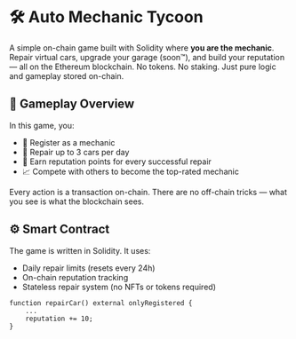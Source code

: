 # 🛠️ Auto Mechanic Tycoon        
       
A simple on-chain game built with Solidity where **you are the mechanic**. Repair virtual cars, upgrade your garage (soon™), and build your reputation — all on the Ethereum blockchain. No tokens. No staking. Just pure logic and gameplay stored on-chain.   
      
## 🚗 Gameplay Overview       
           
In this game, you:   
    
- 🔧 Register as a mechanic      
- 🧰 Repair up to 3 cars per day     
- 🌟 Earn reputation points for every successful repair   
- 📈 Compete with others to become the top-rated mechanic     
      
Every action is a transaction on-chain. There are no off-chain tricks — what you see is what the blockchain sees.   
    
## ⚙️ Smart Contract   
   
The game is written in Solidity. It uses:   
- Daily repair limits (resets every 24h)   
- On-chain reputation tracking     
- Stateless repair system (no NFTs or tokens required)   
    
```solidity     
function repairCar() external onlyRegistered {  
    ...   
    reputation += 10;   
} 
